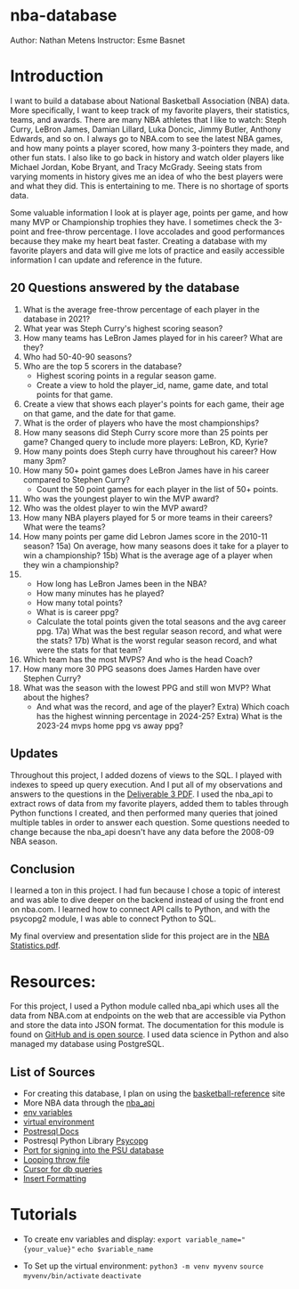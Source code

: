 # nba-database
Author: Nathan Metens
Instructor: Esme Basnet

# Introduction

I want to build a database about National Basketball Association (NBA) data. More specifically, 
I want to keep track of my favorite players, their statistics, teams, and awards. There are many 
NBA athletes that I like to watch: Steph Curry, LeBron James, Damian Lillard, Luka Doncic, Jimmy 
Butler, Anthony Edwards, and so on. I always go to NBA.com to see the latest NBA games, and 
how many points a player scored, how many 3-pointers they made, and other fun stats. I also 
like to go back in history and watch older players like Michael Jordan, Kobe Bryant, and Tracy McGrady. 
Seeing stats from varying moments in history gives me an idea of who the best players were and what 
they did. This is entertaining to me. There is no shortage of sports data.

Some valuable information I look at is player age, points per game, and how many MVP or Championship 
trophies they have. I sometimes check the 3-point and free-throw percentage. I love accolades and 
good performances because they make my heart beat faster. Creating a database with my favorite players 
and data will give me lots of practice and easily accessible information I can update and reference in the future.

## 20 Questions answered by the database

1) What is the average free-throw percentage of each player in the database in 2021?
2) What year was Steph Curry's highest scoring season?
3) How many teams has LeBron James played for in his career? What are they?
4) Who had 50-40-90 seasons? 
5) Who are the top 5 scorers in the database?
	- Highest scoring points in a regular season game.
	- Create a view to hold the player_id, name, game date, and total points for that game.
6) Create a view that shows each player's points for each game, their age on that game, and the date for that game.
7) What is the order of players who have the most championships?
8) How many seasons did Steph Curry score more than 25 points per game? Changed query to include more players: LeBron, KD, Kyrie?
9) How many points does Steph curry have throughout his career? How many 3pm?
10) How many 50+ point games does LeBron James have in his career compared to Stephen Curry?
	- Count the 50 point games for each player in the list of 50+ points.
11) Who was the youngest player to win the MVP award?
12) Who was the oldest player to win the MVP award?
13) How many NBA players played for 5 or more teams in their careers? What were the teams?
14) How many points per game did Lebron James score in the 2010-11 season?
15a) On average, how many seasons does it take for a player to win a championship?
15b) What is the average age of a player when they win a championship?
16)
	- How long has LeBron James been in the NBA?
	- How many minutes has he played?
	- How many total points?
	- What is is career ppg?
	- Calculate the total points given the total seasons and the avg career ppg.
17a) What was the best regular season record, and what were the stats?
17b) What is the worst regular season record, and what were the stats for that team?
18) Which team has the most MVPS? And who is the head Coach?
19) How many more 30 PPG seasons does James Harden have over Stephen Curry?
20) What was the season with the lowest PPG and still won MVP? What about the highes?
	- And what was the record, and age of the player?
Extra) Which coach has the highest winning percentage in 2024-25?
Extra) What is the 2023-24 mvps home ppg vs away ppg?

## Updates

Throughout this project, I added dozens of views to the SQL. I played with indexes to speed
up query execution. And I put all of my observations and answers to the questions in the 
[Deliverable 3 PDF](https://github.com/nmetens/nba-database/blob/main/Deliverable%203%20Questions%20to%20Queries%20on%20the%20NBA%20Database.pdf). I used the nba_api to extract rows of data from my favorite players, 
added them to tables through Python functions I created, and then performed many queries 
that joined multiple tables in order to answer each question. Some questions needed to change
because the nba_api doesn't have any data before the 2008-09 NBA season. 

## Conclusion

I learned a ton in this project. I had fun because I chose a topic of interest and was able to 
dive deeper on the backend instead of using the front end on nba.com. I learned how to connect
API calls to Python, and with the psycopg2 module, I was able to connect Python to SQL.

My final overview and presentation slide for this project are in the [NBA Statistics.pdf](https://github.com/nmetens/nba-database/blob/main/NBA%20Statistics.pdf).

# Resources:

For this project, I used a Python module called nba_api which uses all the data from NBA.com at 
endpoints on the web that are accessible via Python and store the data into JSON format. The documentation 
for this module is found on [GitHub and is open source](https://github.com/swar/nba_api/blob/master/docs/nba_api/stats/static/players.md). 
I used data science in Python and also managed my database using PostgreSQL. 

## List of Sources

- For creating this database, I plan on using the [basketball-reference](https://www.basketball-reference.com) site
- More NBA data through the [nba_api](https://github.com/swar/nba_api/blob/master/docs/nba_api/stats/static/players.md)
- [env variables](https://developer.vonage.com/en/blog/python-environment-variables-a-primer)
- [virtual environment](https://python.land/virtual-environments/virtualenv)
- [Postresql Docs](https://www.postgresql.org/docs/current/runtime-config-connection.html)
- Postresql Python Library [Psycopg](https://www.psycopg.org/docs/)
- [Port for signing into the PSU database](https://www.postgresql.org/docs/current/runtime-config-connection.html)
- [Looping throw file](https://docs.python.org/3/tutorial/inputoutput.html#methods-of-file-objects)
- [Cursor for db queries](https://www.freecodecamp.org/news/postgresql-in-python/)
- [Insert Formatting](https://dev.mysql.com/doc/connector-python/en/connector-python-api-mysqlcursor-execute.html)

# Tutorials

- To create env variables and display:
    `export variable_name="{your_value}"`
    `echo $variable_name`

- To Set up the virtual environment: 
    `python3 -m venv myvenv`
    `source myvenv/bin/activate`
    `deactivate`
